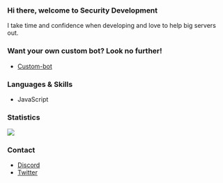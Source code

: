 ### Hi there, welcome to Security Development



I take time and confidence when developing and love to help big servers out.

### Want your own custom bot? Look no further!

- [Custom-bot](https://github.com/RoccoPritchard/custom-bot)


### Languages & Skills
- JavaScript

### Statistics

![](https://github-readme-stats.vercel.app/api?username=RoccoPritchard&count_private=true&show_icons=true&theme=tokyonight) <br/>

### Contact

- [Discord](https://discord.com/users/604224348764766218)
- [Twitter](https://twitter.com/RoccoPritchard)
